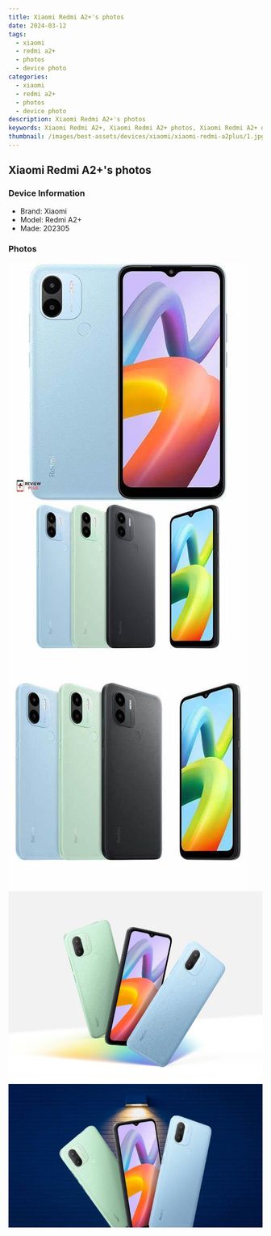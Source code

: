 ```yaml
---
title: Xiaomi Redmi A2+'s photos
date: 2024-03-12
tags: 
  - xiaomi
  - redmi a2+
  - photos
  - device photo
categories: 
  - xiaomi
  - redmi a2+
  - photos
  - device photo
description: Xiaomi Redmi A2+'s photos
keywords: Xiaomi Redmi A2+, Xiaomi Redmi A2+ photos, Xiaomi Redmi A2+ device photo
thumbnail: /images/best-assets/devices/xiaomi/xiaomi-redmi-a2plus/1.jpg
---
```


## Xiaomi Redmi A2+'s photos

### Device Information

- Brand: Xiaomi
- Model: Redmi A2+
- Made: 202305

### Photos

![/images/best-assets/devices/xiaomi/xiaomi-redmi-a2plus/1.jpg](/images/best-assets/devices/xiaomi/xiaomi-redmi-a2plus/1.jpg)
![/images/best-assets/devices/xiaomi/xiaomi-redmi-a2plus/2.jpg](/images/best-assets/devices/xiaomi/xiaomi-redmi-a2plus/2.jpg)
![/images/best-assets/devices/xiaomi/xiaomi-redmi-a2plus/3.jpg](/images/best-assets/devices/xiaomi/xiaomi-redmi-a2plus/3.jpg)
![/images/best-assets/devices/xiaomi/xiaomi-redmi-a2plus/4.jpg](/images/best-assets/devices/xiaomi/xiaomi-redmi-a2plus/4.jpg)
![/images/best-assets/devices/xiaomi/xiaomi-redmi-a2plus/5.jpg](/images/best-assets/devices/xiaomi/xiaomi-redmi-a2plus/5.jpg)
